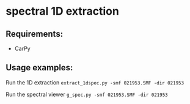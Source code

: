 # spectral 1D extraction

## Requirements:
* CarPy

## Usage examples:

Run the 1D extraction
`extract_1dspec.py -smf 021953.SMF -dir 021953`

Run the spectral viewer
`g_spec.py -smf 021953.SMF -dir 021953`


